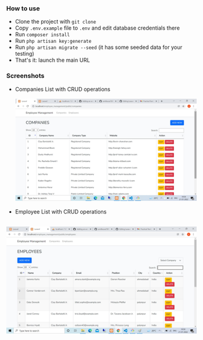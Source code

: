 ### How to use

- Clone the project with `git clone`
- Copy `.env.example` file to `.env` and edit database credentials there
- Run `composer install`
- Run `php artisan key:generate`
- Run `php artisan migrate --seed` (it has some seeded data for your testing)
- That's it: launch the main URL

### Screenshots

- Companies List with CRUD operations </br></br>
<img src="https://raw.githubusercontent.com/amitleuva1987/employee-management/main/screenshot1.jpg" /> </br></br>
- Employee List with CRUD operations </br></br>
<img src="https://raw.githubusercontent.com/amitleuva1987/employee-management/main/screenshot2.jpg" />
